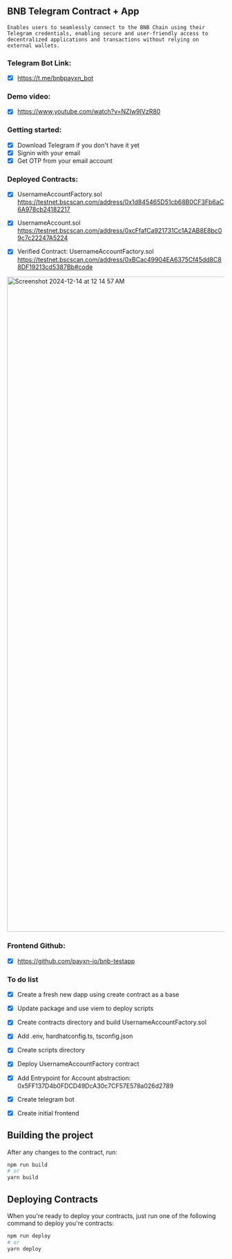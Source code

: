 ## BNB Telegram Contract + App
```
Enables users to seamlessly connect to the BNB Chain using their Telegram credentials, enabling secure and user-friendly access to decentralized applications and transactions without relying on external wallets.
```
### Telegram Bot Link:
- [x] https://t.me/bnbpayxn_bot

### Demo video:
- [x] https://www.youtube.com/watch?v=NZIw9IVzR80

### Getting started:
- [x] Download Telegram if you don't have it yet
- [x] Signin with your email 
- [x] Get OTP from your email account

### Deployed Contracts:
- [x] UsernameAccountFactory.sol
https://testnet.bscscan.com/address/0x1d845465D51cb68B0CF3Fb6aC6A978cb24182217

- [x] UsernameAccount.sol
https://testnet.bscscan.com/address/0xcFfafCa921731Cc1A2AB8E8bc09c7c22247A5224

- [x] Verified Contract: UsernameAccountFactory.sol
https://testnet.bscscan.com/address/0xBCac49904EA6375Cf45dd8C88DF19213cd5387Bb#code

<img width="1512" alt="Screenshot 2024-12-14 at 12 14 57 AM" src="https://github.com/user-attachments/assets/1d28902b-08bb-4940-8fd2-e445083f763a" />


### Frontend Github:
- [x] https://github.com/payxn-io/bnb-testapp


### To do list
- [x] Create a fresh new dapp using create contract as a base
- [x] Update package and use viem to deploy scripts
- [x] Create contracts directory and build UsernameAccountFactory.sol
- [x] Add .env, hardhatconfig.ts, tsconfig.json
- [x] Create scripts directory
- [x] Deploy UsernameAccountFactory contract
- [x] Add Entrypoint for Account abstraction: 0x5FF137D4b0FDCD49DcA30c7CF57E578a026d2789
- [x] Create telegram bot 
- [x] Create initial frontend



## Building the project

After any changes to the contract, run:

```bash
npm run build
# or
yarn build
```

## Deploying Contracts

When you're ready to deploy your contracts, just run one of the following command to deploy you're contracts:

```bash
npm run deploy
# or
yarn deploy
```
